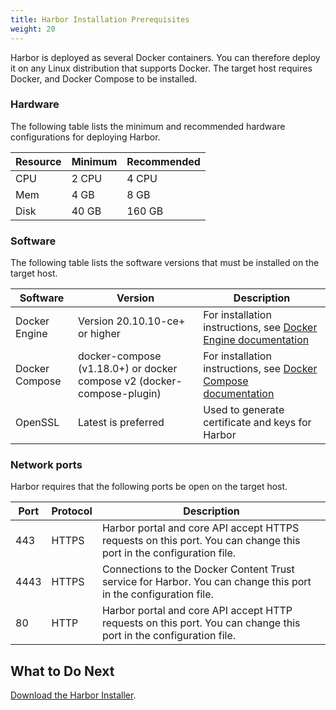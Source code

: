```yaml
---
title: Harbor Installation Prerequisites
weight: 20
---
```


Harbor is deployed as several Docker containers. You can therefore deploy it on any Linux distribution that supports Docker. The target host requires Docker, and Docker Compose to be installed.

### Hardware

The following table lists the minimum and recommended hardware configurations for deploying Harbor.

|Resource|Minimum|Recommended|
|---|---|---|
|CPU|2 CPU|4 CPU|
|Mem|4 GB|8 GB|
|Disk|40 GB|160 GB|

### Software

The following table lists the software versions that must be installed on the target host.

|Software|Version|Description|
|---|---|---|
|Docker Engine|Version 20.10.10-ce+ or higher|For installation instructions, see [Docker Engine documentation](https://docs.docker.com/engine/installation/)|
|Docker Compose|docker-compose (v1.18.0+) or docker compose v2 (docker-compose-plugin)|For installation instructions, see [Docker Compose documentation](https://docs.docker.com/compose/install/)|
|OpenSSL|Latest is preferred|Used to generate certificate and keys for Harbor|

### Network ports

Harbor requires that the following ports be open on the target host.

|Port|Protocol|Description|
|---|---|---|
|443|HTTPS|Harbor portal and core API accept HTTPS requests on this port. You can change this port in the configuration file.|
|4443|HTTPS|Connections to the Docker Content Trust service for Harbor. You can change this port in the configuration file.|
|80|HTTP|Harbor portal and core API accept HTTP requests on this port. You can change this port in the configuration file.|

## What to Do Next ##

[Download the Harbor Installer](download-installer.md).
